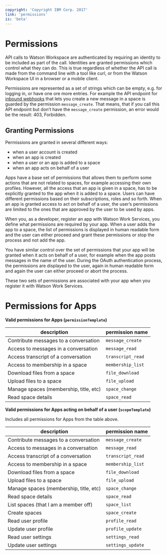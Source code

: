 ```yaml
---
copyright: 'Copyright IBM Corp. 2017'
link: 'permissions'
is: 'beta'
---
```


# Permissions

API calls to Watson Workspace are authenticated by requiring an identity to be included as part of the call.  Identities are granted permissions which control what they can do.  This is true regardless of whether the API call is made from the command line with a tool like curl, or from the Watson Workspace UI in a browser or a mobile client.

Permissions are represented as a set of strings which can be empty, e.g. for logging in, or have one ore more entries.  For example the API endpoint for [inbound webhooks](../references/V1_InboundWebhooks.yml) that lets you create a new message in a space is guarded by the permission `message_create`.  That means, that if you call this API endpoint but don’t have the `message_create` permission, an error would be the result: 403, Forbidden.

## Granting Permissions
Permissions are granted in several different ways:
 - when a user account is created
 - when an app is created
 - when a user or an app is added to a space
 - when an app acts on behalf of a user

Apps have a base set of permissions that allows them to perform some actions that are not related to spaces, for example accessing their own profiles. However, all the access that an app is given in a space, has to be explicitly granted to the app when it is added to a space. Users can have different permissions based on their subscriptions, roles and so forth. When an app is granted access to act on behalf of a user, the user’s permissions are limited to the ones that are approved by the user to be used by apps.

When you, as a developer, register an app with Watson Work Services, you define what permissions are required by your app.  When a user adds the app to a space, the list of permissions is displayed in human readable form and the user can either proceed and grant these permissions or stop the process and not add the app.

You have similar control over the set of permissions that your app will be granted when it acts on behalf of a user, for example when the app posts messages in the name of the user.  During the OAuth authentication process, the permissions are displayed to the user, again in human readable form and again the user can either proceed or abort the process.

These two sets of permissions are associated with your app when you register it with Watson Work Services.

# Permissions for Apps

**Valid permissions for Apps (`permissionTemplate`)**

| description                            | permission name   |
| ---                                    | ---               |
| Contribute messages to a conversation  | `message_create`  |
| Access to messages in a conversation   | `message_read`    |
| Access transcript of a conversation    | `transcript_read` |
| Access to membership in a space        | `membership_list` |
| Download files from a space            | `file_download`   |
| Upload files to a space                | `file_upload`     |
| Manage spaces (membership, title, etc) | `space_change`    |
| Read space details                     | `space_read`      |


**Valid permissions for Apps acting on behalf of a user (`scopeTemplate`)**

Includes all permissions for Apps from the table above.

| description                            | permission name   |
| ---                                    | ---               |
| Contribute messages to a conversation  | `message_create`  |
| Access to messages in a conversation   | `message_read`    |
| Access transcript of a conversation    | `transcript_read` |
| Access to membership in a space        | `membership_list` |
| Download files from a space            | `file_download`   |
| Upload files to a space                | `file_upload`     |
| Manage spaces (membership, title, etc) | `space_change`    |
| Read space details                     | `space_read`      |
| List spaces (that I am a member off)   | `space_list`      |
| Create spaces                          | `space_create`    |
| Read user profile                      | `profile_read`    |
| Update user profile                    | `profile_update`  |
| Read user settings                     | `settings_read`   |
| Update user settings                   | `settings_update` |
